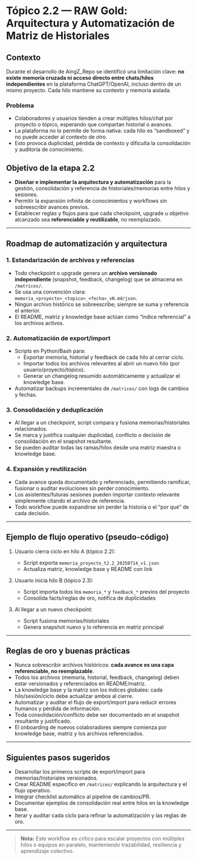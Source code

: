 # Tópico 2.2 — RAW Gold: Arquitectura y Automatización de Matriz de Historiales

## Contexto

Durante el desarrollo de AingZ_Repo se identificó una limitación clave: **no existe memoria cruzada ni acceso directo entre chats/hilos independientes** en la plataforma ChatGPT/OpenAI, incluso dentro de un mismo proyecto. Cada hilo mantiene su contexto y memoria aislada.

### Problema
- Colaboradores y usuarios tienden a crear múltiples hilos/chat por proyecto o tópico, esperando que compartan historial o avances.
- La plataforma no lo permite de forma nativa: cada hilo es “sandboxed” y no puede acceder al contexto de otro.
- Esto provoca duplicidad, pérdida de contexto y dificulta la consolidación y auditoría de conocimiento.

## Objetivo de la etapa 2.2
- **Diseñar e implementar la arquitectura y automatización** para la gestión, consolidación y referencia de historiales/memorias entre hilos y sesiones.
- Permitir la expansión infinita de conocimientos y workflows sin sobreescribir avances previos.
- Establecer reglas y flujos para que cada checkpoint, upgrade u objetivo alcanzado sea **referenciable y reutilizable**, no reemplazado.

---

## Roadmap de automatización y arquitectura

### 1. Estandarización de archivos y referencias
- Todo checkpoint o upgrade genera un **archivo versionado independiente** (snapshot, feedback, changelog) que se almacena en `/matrices/`.
- Se usa una convención clara: `memoria_<proyecto>_<topico>_<fecha>_vN.md/json`.
- Ningún archivo histórico se sobreescribe; siempre se suma y referencia el anterior.
- El README, matriz y knowledge base actúan como “índice referencial” a los archivos activos.

### 2. Automatización de export/import
- Scripts en Python/Bash para:
    - Exportar memoria, historial y feedback de cada hilo al cerrar ciclo.
    - Importar todos los archivos relevantes al abrir un nuevo hilo (por usuario/proyecto/tópico).
    - Generar un changelog resumido automáticamente y actualizar el knowledge base.
- Automatizar backups incrementales de `/matrices/` con logs de cambios y fechas.

### 3. Consolidación y deduplicación
- Al llegar a un checkpoint, script compara y fusiona memorias/historiales relacionados.
- Se marca y justifica cualquier duplicidad, conflicto o decisión de consolidación en el snapshot resultante.
- Se pueden auditar todas las ramas/hilos desde una matriz maestra o knowledge base.

### 4. Expansión y reutilización
- Cada avance queda documentado y referenciado, permitiendo ramificar, fusionar o auditar evoluciones sin perder conocimiento.
- Los asistentes/futuras sesiones pueden importar contexto relevante simplemente citando el archivo de referencia.
- Todo workflow puede expandirse sin perder la historia o el “por qué” de cada decisión.

---

## Ejemplo de flujo operativo (pseudo-código)

1. Usuario cierra ciclo en hilo A (tópico 2.2):
    - Script exporta `memoria_proyecto_t2.2_20250714_v1.json`
    - Actualiza matriz, knowledge base y README con link

2. Usuario inicia hilo B (tópico 2.3):
    - Script importa todos los `memoria_*` y `feedback_*` previos del proyecto
    - Consolida facts/reglas de oro, notifica de duplicidades

3. Al llegar a un nuevo checkpoint:
    - Script fusiona memorias/historiales
    - Genera snapshot nuevo y lo referencia en matriz principal

---

## Reglas de oro y buenas prácticas
- Nunca sobrescribir archivos históricos: **cada avance es una capa referenciable, no reemplazable**.
- Todos los archivos (memoria, historial, feedback, changelog) deben estar versionados y referenciados en README/matriz.
- La knowledge base y la matriz son los índices globales: cada hilo/sesión/ciclo debe actualizar ambos al cierre.
- Automatizar y auditar el flujo de export/import para reducir errores humanos y pérdida de información.
- Toda consolidación/conflicto debe ser documentado en el snapshot resultante y justificado.
- El onboarding de nuevos colaboradores siempre comienza por knowledge base, matriz y los archivos referenciados.

---

## Siguientes pasos sugeridos
- Desarrollar los primeros scripts de export/import para memorias/historiales versionados.
- Crear README específico en `/matrices/` explicando la arquitectura y el flujo operativo.
- Integrar checklist automático al pipeline de cambios/PR.
- Documentar ejemplos de consolidación real entre hilos en la knowledge base.
- Iterar y auditar cada ciclo para refinar la automatización y las reglas de oro.

---

> **Nota:** Este workflow es crítico para escalar proyectos con múltiples hilos o equipos en paralelo, manteniendo trazabilidad, resiliencia y aprendizaje colectivo.

